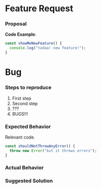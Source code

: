 <!---------------------
  =====================
  REPORTING GUIDE-LINES
  =====================

  FEATURE REQUEST:
  If you have a feature request please fill out the form
  to describe the request as detailed as possible
  including code examples, use-cases and perhaps
  pro/contra implementing it.

  BUG REPPORT:
  If you found a bug please fill out the template below.
  Remove some parts if not needed, but try to be
  as detailed as possible. If it is not
  reproductible, please note that.
--------------------->

<!---------------------
  Remove the following block
  if this is a Bug report
--------------------->
# Feature Request

### Proposal
<!--
  Any information on how this might be achieved.
  Include any code snippets, images, videos, gifs, research papers, etc.
  to help us understand the feature better.
-->
**Code Example**:

```javascript
const showMeNewFeature() {
  console.log("tadaa! new feature!");
}
```
<!---------------------
  Remove the following block
  if this is a Feature request
--------------------->
# Bug

### Steps to reproduce

<!-- Please reproduce your issue with as minimal amount of code possible. -->

1. First step
2. Second step
3. ???
4. BUGS!!!

### Expected Behavior

Relevant code.

```javascript
const shouldNotThrowAnyError() {
  throw new Error("but it throws errors");
}
```

### Actual Behavior

<!-- Please provide the full error message/screenshots/anything -->

### Suggested Solution

<!-- This is not required. Please remove this if it's not applicable -->
